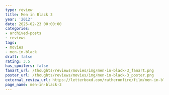 ```yaml
---
type: review
title: Men in Black 3
year: '2012'
date: 2025-02-23 00:00:00
categories:
- archived-posts
- reviews
tags:
- movies
- men-in-black
draft: false
rating: 3.5
has_spoilers: false
fanart_url: /thoughts/reviews/movies/img/men-in-black-3_fanart.png
poster_url: /thoughts/reviews/movies/img/men-in-black-3_poster.png
external_review_url: https://letterboxd.com/ratheronfire/film/men-in-black-3/
page_name: men-in-black-3
---
```


